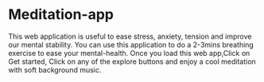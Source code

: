 # Meditation-app
This web application is useful to ease stress, anxiety, tension and improve our mental stability. 
You can use this application to do a 2-3mins breathing exercise to ease your mental-health.
Once you load this web app,Click on Get started, Click on any of the explore buttons and enjoy a cool meditation with soft background music.
